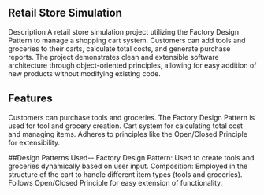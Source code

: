 ## Retail Store Simulation

Description
  A retail store simulation project utilizing the Factory Design Pattern to manage a shopping cart system. Customers can add tools and groceries to their carts, calculate total costs, and generate purchase reports. The project demonstrates clean and extensible software architecture through object-oriented principles, allowing for easy addition of new products without modifying existing code.

## Features
  Customers can purchase tools and groceries.
  The Factory Design Pattern is used for tool and grocery creation.
  Cart system for calculating total cost and managing items.
  Adheres to principles like the Open/Closed Principle for extensibility.

##Design Patterns Used--
  Factory Design Pattern: Used to create tools and groceries dynamically based on user input.
  Composition: Employed in the structure of the cart to handle different item types (tools and groceries).
  Follows Open/Closed Principle for easy extension of functionality.
